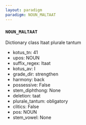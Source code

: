 ```yaml
---
layout: paradigm
paradigm: NOUN_MALTAAT
---
```

### ` NOUN_MALTAAT `

Dictionary class ltaat plurale tantum
* kotus_tn: 41
* upos: NOUN
* suffix_regex: ltaat
* kotus_av: I
* grade_dir: strengthen
* harmony: back
* possessive: False
* stem_diphthong: None
* deletion: taat
* plurale_tantum: obligatory
* clitics: False
* pos: NOUN
* stem_vowel: None
